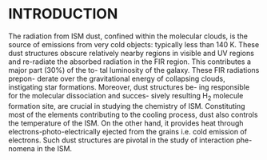 # INTRODUCTION

The radiation from ISM dust, confined within the
molecular clouds, is the source of emissions from very
cold objects: typically less than 140 K. These dust
structures obscure relatively nearby regions in visible and
UV regions and re-radiate the absorbed radiation in the
FIR region. This contributes a major part (30%) of the to-
tal luminosity of the galaxy. These FIR radiations prepon-
derate over the gravitational energy of collapsing clouds,
instigating star formations. Moreover, dust structures be-
ing responsible for the molecular dissociation and succes-
sively resulting H<sub>2</sub> molecule formation site, are crucial
in studying the chemistry of ISM. Constituting most of
the elements contributing to the cooling process, dust also
controls the temperature of the ISM. On the other hand, it
provides heat through electrons-photo-electrically ejected
from the grains i.e. cold emission of electrons. Such
dust structures are pivotal in the study of interaction phe-
nomena in the ISM.
